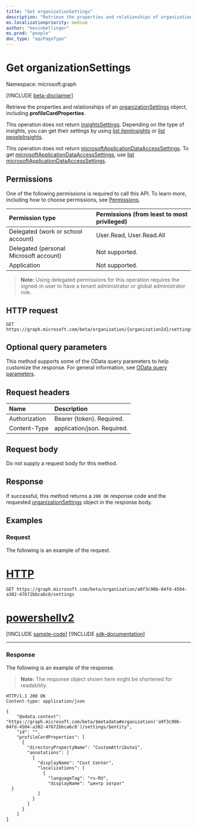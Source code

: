 ```yaml
---
title: "Get organizationSettings"
description: "Retrieve the properties and relationships of organizationSettings object."
ms.localizationpriority: medium
author: "kevinbellinger"
ms.prod: "people"
doc_type: "apiPageType"
---
```


# Get organizationSettings

Namespace: microsoft.graph

[!INCLUDE [beta-disclaimer](../../includes/beta-disclaimer.md)]

Retrieve the properties and relationships of an [organizationSettings](../resources/organizationsettings.md) object, including **profileCardProperties**.

This operation does not return [insightsSettings](../resources/insightssettings.md). Depending on the type of insights, you can get their settings by using [list itemInsights](organizationsettings-list-iteminsights.md) or [list peopleInsights](organizationsettings-list-peopleinsights.md).

This operation does not return [microsoftApplicationDataAccessSettings](../resources/microsoftApplicationDataAccessSettings.md). To get [microsoftApplicationDataAccessSettings](../resources/microsoftApplicationDataAccessSettings.md), use [list microsoftApplicationDataAccessSettings](organizationsettings-list-microsoftapplicationdataaccess.md).

## Permissions

One of the following permissions is required to call this API. To learn more, including how to choose permissions, see [Permissions](/graph/permissions-reference).

| Permission type                        | Permissions (from least to most privileged) |
|:---------------------------------------|:--------------------------------------------|
| Delegated (work or school account)     | User.Read, User.Read.All                    |
| Delegated (personal Microsoft account) | Not supported.                              |
| Application                            | Not supported.                              |

>**Note:** Using delegated permissions for this operation requires the signed-in user to have a tenant administrator or global administrator role.

## HTTP request

<!-- { "blockType": "ignored" } -->

```http
GET https://graph.microsoft.com/beta/organization/{organizationId}/settings
```

## Optional query parameters

This method supports some of the OData query parameters to help customize the response. For general information, see [OData query parameters](/graph/query-parameters).

## Request headers

| Name          |Description                  |
|:--------------|:----------------------------|
| Authorization | Bearer {token}. Required.   |
| Content-Type  | application/json. Required. |

## Request body

Do not supply a request body for this method.

## Response

If successful, this method returns a `200 OK` response code and the requested [organizationSettings](../resources/organizationsettings.md) object in the response body.

## Examples

### Request

The following is an example of the request.

# [HTTP](#tab/http)
<!-- {
  "blockType": "request",
  "sampleKeys": ["a9f3c90b-04fd-4504-a302-47672bbca6c8"],
  "name": "get_organizationsettings"
}-->

```msgraph-interactive
GET https://graph.microsoft.com/beta/organization/a9f3c90b-04fd-4504-a302-47672bbca6c8/settings
```

# [powershellv2](#tab/powershellv2)
[!INCLUDE [sample-code](../includes/snippets/powershellv2/get-organizationsettings-powershellv2-snippets.md)]
[!INCLUDE [sdk-documentation](../includes/snippets/snippets-sdk-documentation-link.md)]

---


### Response

The following is an example of the response.

> **Note:** The response object shown here might be shortened for readability.

<!-- {
  "blockType": "response",
  "truncated": true,
  "@odata.type": "microsoft.graph.organizationSettings"
} -->

```http
HTTP/1.1 200 OK
Content-type: application/json

{
    "@odata.context": "https://graph.microsoft.com/beta/$metadata#organization('a9f3c90b-04fd-4504-a302-47672bbca6c8')/settings/$entity",
    "id": "",
    "profileCardProperties": [
      {
        "directoryPropertyName": "CustomAttribute1",
        "annotations": [
          {
            "displayName": "Cost Center",
            "localizations": [
              {
                "languageTag": "ru-RU",
                "displayName": "центр затрат"
  }
            ]
          }
        ]
      }
    ]
}
```

<!-- uuid: 16cd6b66-4b1a-43a1-adaf-3a886856ed98
2019-02-04 14:57:30 UTC -->
<!-- {
  "type": "#page.annotation",
  "description": "Get organizationSettings",
  "keywords": "",
  "section": "documentation",
  "tocPath": ""
}-->

